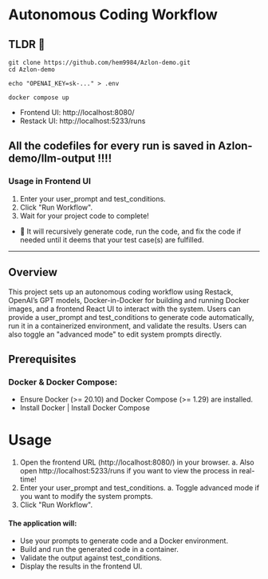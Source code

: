 # Autonomous Coding Workflow
## TLDR 🔴
```
git clone https://github.com/hem9984/Azlon-demo.git
cd Azlon-demo
```
```
echo "OPENAI_KEY=sk-..." > .env
```
```
docker compose up
```

* Frontend UI: http://localhost:8080/
* Restack UI: http://localhost:5233/runs

## All the codefiles for every run is saved in Azlon-demo/llm-output !!!!

### Usage in Frontend UI
1. Enter your user_prompt and test_conditions.
2. Click "Run Workflow".
3. Wait for your project code to complete!
* 🤖 It will recursively generate code, run the code, and fix the code if needed until it deems that your test case(s) are fulfilled.
-------------------------------------------------------------
## Overview
This project sets up an autonomous coding workflow using Restack, OpenAI’s GPT models, Docker-in-Docker for building and running Docker images, and a frontend React UI to interact with the system. Users can provide a user_prompt and test_conditions to generate code automatically, run it in a containerized environment, and validate the results. Users can also toggle an "advanced mode" to edit system prompts directly.

## Prerequisites
### Docker & Docker Compose:
* Ensure Docker (>= 20.10) and Docker Compose (>= 1.29) are installed.
* Install Docker | Install Docker Compose


# Usage
1. Open the frontend URL (http://localhost:8080/) in your browser.
   a. Also open http://localhost:5233/runs if you want to view the process in real-time!
2.  Enter your user_prompt and test_conditions.
   a. Toggle advanced mode if you want to modify the system prompts.
3. Click "Run Workflow".

#### The application will:
* Use your prompts to generate code and a Docker environment.
* Build and run the generated code in a container.
* Validate the output against test_conditions.
* Display the results in the frontend UI.
